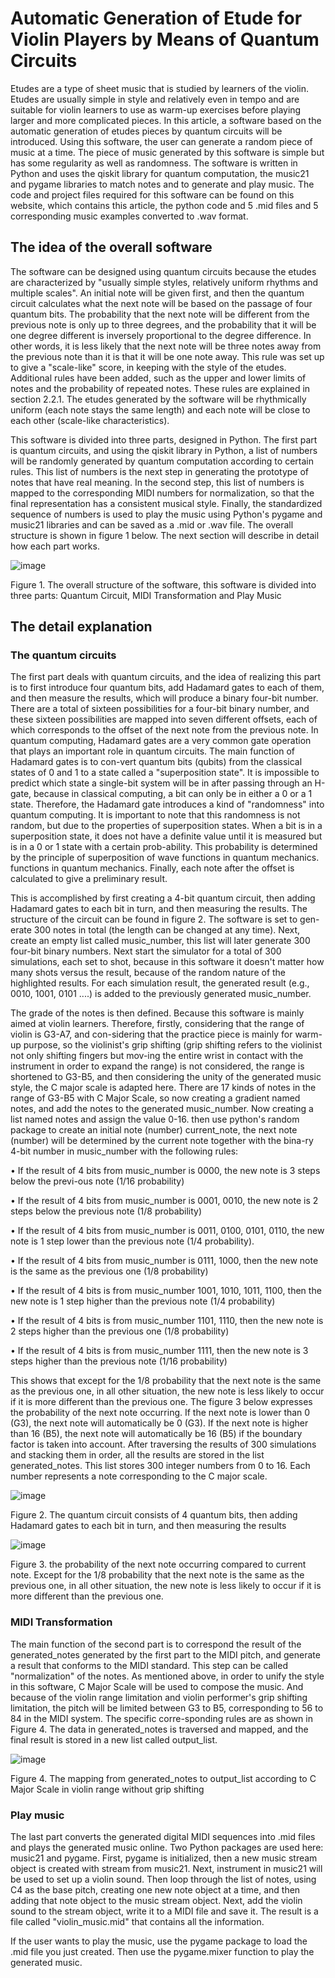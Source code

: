 # Automatic Generation of Etude for Violin Players by Means of Quantum Circuits
Etudes are a type of sheet music that is studied by learners of the violin. Etudes are usually simple in style and relatively even in tempo and are suitable for violin learners to use as warm-up exercises before playing larger and more complicated pieces. In this article, a software based on the automatic generation of etudes pieces by quantum circuits will be introduced. Using this software, the user can generate a random piece of music at a time. The piece of music generated by this software is simple but has some regularity as well as randomness. The software is written in Python and uses the qiskit library for quantum computation, the music21 and pygame libraries to match notes and to generate and play music. The code and project files required for this software can be found on this website, which contains this article, the python code and 5 .mid files and 5 corresponding music examples converted to .wav format.

## The idea of the overall software
The software can be designed using quantum circuits because the etudes are characterized by "usually simple styles, relatively uniform rhythms and multiple scales". An initial note will be given first, and then the quantum circuit calculates what the next note will be based on the passage of four quantum bits. The probability that the next note will be different from the previous note is only up to three degrees, and the probability that it will be one degree different is inversely proportional to the degree difference. In other words, it is less likely that the next note will be three notes away from the previous note than it is that it will be one note away. This rule was set up to give a "scale-like" score, in keeping with the style of the etudes. Additional rules have been added, such as the upper and lower limits of notes and the probability of repeated notes. These rules are explained in section 2.2.1. The etudes generated by the software will be rhythmically uniform (each note stays the same length) and each note will be close to each other (scale-like characteristics). 

This software is divided into three parts, designed in Python. The first part is quantum circuits, and using the qiskit library in Python, a list of numbers will be randomly generated by quantum computation according to certain rules. This list of numbers is the next step in generating the prototype of notes that have real meaning. In the second step, this list of numbers is mapped to the corresponding MIDI numbers for normalization, so that the final representation has a consistent musical style. Finally, the standardized sequence of numbers is used to play the music using Python's pygame and music21 libraries and can be saved as a .mid or .wav file. The overall structure is shown in figure 1 below. The next section will describe in detail how each part works.

![image](https://github.com/zouyou1998/pictures/blob/main/Blank%20diagram.png) 

Figure 1. The overall structure of the software, this software is divided into three parts: Quantum Circuit, MIDI Transformation and Play Music

## The detail explanation 
### The quantum circuits
The first part deals with quantum circuits, and the idea of realizing this part is to first introduce four quantum bits, add Hadamard gates to each of them, and then measure the results, which will produce a binary four-bit number. There are a total of sixteen possibilities for a four-bit binary number, and these sixteen possibilities are mapped into seven different offsets, each of which corresponds to the offset of the next note from the previous note. In quantum computing, Hadamard gates are a very common gate operation that plays an important role in quantum circuits. The main function of Hadamard gates is to con-vert quantum bits (qubits) from the classical states of 0 and 1 to a state called a "superposition state". It is impossible to predict which state a single-bit system will be in after passing through an H-gate, because in classical computing, a bit can only be in either a 0 or a 1 state. Therefore, the Hadamard gate introduces a kind of "randomness" into quantum computing. It is important to note that this randomness is not random, but due to the properties of superposition states. When a bit is in a superposition state, it does not have a definite value until it is measured but is in a 0 or 1 state with a certain prob-ability. This probability is determined by the principle of superposition of wave functions in quantum mechanics. functions in quantum mechanics. Finally, each note after the offset is calculated to give a preliminary result.

This is accomplished by first creating a 4-bit quantum circuit, then adding Hadamard gates to each bit in turn, and then measuring the results. The structure of the circuit can be found in figure 2. The software is set to gen-erate 300 notes in total (the length can be changed at any time). Next, create an empty list called music_number, this list will later generate 300 four-bit binary numbers. Next start the simulator for a total of 300 simulations, each set to shot, because in this software it doesn't matter how many shots versus the result, because of the random nature of the highlighted results. For each simulation result, the generated result (e.g., 0010, 1001, 0101 ....) is added to the previously generated music_number.

The grade of the notes is then defined. Because this software is mainly aimed at violin learners. Therefore, firstly, considering that the range of violin is G3-A7, and con-sidering that the practice piece is mainly for warm-up purpose, so the violinist's grip shifting (grip shifting refers to the violinist not only shifting fingers but mov-ing the entire wrist in contact with the instrument in order to expand the range) is not considered, the range is shortened to G3-B5, and then considering the unity of the generated music style, the C major scale is adapted here. There are 17 kinds of notes in the range of G3-B5 with C Major Scale, so now creating a gradient named notes, and add the notes to the generated music_number. Now creating a list named notes and assign the value 0-16. then use python's random package to create an initial note (number) current_note, the next note (number) will be determined by the current note together with the bina-ry 4-bit number in music_number with the following rules:

•	If the result of 4 bits from music_number is 0000, the new note is 3 steps below the previ-ous note (1/16 probability)

•	If the result of 4 bits from music_number is 0001, 0010, the new note is 2 steps below the previous note (1/8 probability)

•	If the result of 4 bits from music_number is 0011, 0100, 0101, 0110, the new note is 1 step lower than the previous note (1/4 probability).

•	If the result of 4 bits from music_number is 0111, 1000, then the new note is the same as the previous one (1/8 probability)

•	If the result of 4 bits is from music_number 1001, 1010, 1011, 1100, then the new note is 1 step higher than the previous note (1/4 probability)

•	If the result of 4 bits is from music_number 1101, 1110, then the new note is 2 steps higher than the previous one (1/8 probability)

•	If the result of 4 bits is from music_number 1111, then the new note is 3 steps higher than the previous note (1/16 probability)

This shows that except for the 1/8 probability that the next note is the same as the previous one, in all other situation, the new note is less likely to occur if it is more different than the previous one. The figure 3 below expresses the probability of the next note occurring. If the next note is lower than 0 (G3), the next note will automatically be 0 (G3). If the next note is higher than 16 (B5), the next note will automatically be 16 (B5) if the boundary factor is taken into account. After traversing the results of 300 simulations and stacking them in order, all the results are stored in the list generated_notes. This list stores 300 integer numbers from 0 to 16. Each number represents a note corresponding to the C major scale.

![image](https://github.com/zouyou1998/pictures/blob/main/1689069320351.jpg) 

Figure 2. The quantum circuit consists of 4 quantum bits, then adding Hadamard gates to each bit in turn, and then measuring the results

  
![image](https://github.com/zouyou1998/pictures/blob/main/The%20probability%20of%20the%20next%20note%20appearing.png) 

Figure 3. the probability of the next note occurring compared to current note. Except for the 1/8 probability that the next note is the same as the previous one, in all other situation, the new note is less likely to occur if it is more different than the previous one.

### MIDI Transformation
The main function of the second part is to correspond the result of the generated_notes generated by the first part to the MIDI pitch, and generate a result that conforms to the MIDI standard. This step can be called "normalization" of the notes. As mentioned above, in order to unify the style in this software, C Major Scale will be used to compose the music. And because of the violin range limitation and violin performer's grip shifting limitation, the pitch will be limited between G3 to B5, corresponding to 56 to 84 in the MIDI system. The specific corre-sponding rules are as shown in Figure 4. The data in generated_notes is traversed and mapped, and the final result is stored in a new list called output_list.

![image](https://github.com/zouyou1998/pictures/blob/main/1689075810983.jpg)

Figure 4. The mapping from generated_notes to output_list according to C Major Scale in violin range without grip shifting

### Play music
The last part converts the generated digital MIDI sequences into .mid files and plays the generated music online. Two Python packages are used here: music21 and pygame. First, pygame is initialized, then a new music stream object is created with stream from music21. Next, instrument in music21 will be used to set up a violin sound. Then loop through the list of notes, using C4 as the base pitch, creating one new note object at a time, and then adding that note object to the music stream object. Next, add the violin sound to the stream object, write it to a MIDI file and save it. The result is a file called "violin_music.mid" that contains all the information.

If the user wants to play the music, use the pygame package to load the .mid file you just created. Then use the pygame.mixer function to play the generated music.
